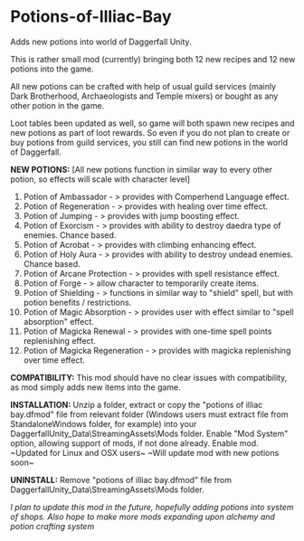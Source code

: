 # Potions-of-Illiac-Bay
Adds new potions into world of Daggerfall Unity. 

This is rather small mod (currently) bringing both 12 new recipes and 12 new potions into the game.

All new potions can be crafted with help of usual guild services (mainly Dark Brotherhood, Archaeologists and Temple mixers) or bought as any other potion in the game.

Loot tables been updated as well, so game will both spawn new recipes and new potions as part of loot rewards.
So even if you do not plan to create or buy potions from guild services, you still can find new potions in the world of Daggerfall.

**NEW POTIONS:**
[All new potions function in similar way to every other potion, so effects will scale with character level]

1) Potion of Ambassador - > provides with Comperhend Language effect.
2) Potion of Regeneration - > provides with healing over time effect.
3) Potion of Jumping - > provides with jump boosting effect.
4) Potion of Exorcism - > provides with ability to destroy daedra type of enemies. Chance based.
5) Potion of Acrobat - > provides with climbing enhancing effect.
6) Potion of Holy Aura - > provides with ability to destroy undead enemies. Chance based.
7) Potion of Arcane Protection - > provides with spell resistance effect.
8) Potion of Forge - > allow character to temporarily create items.
9) Potion of Shielding - > functions in similar way to "shield" spell, but with potion benefits / restrictions.
10) Potion of Magic Absorption - > provides user with effect similar to "spell absorption" effect. 
11) Potion of Magicka Renewal - > provides with one-time spell points replenishing effect.
12) Potion of Magicka Regeneration - > provides with magicka replenishing over time effect.

**COMPATIBILITY:**
This mod should have no clear issues with compatibility, as mod simply adds new items into the game.

**INSTALLATION:**
Unzip a folder, extract or copy the "potions of illiac bay.dfmod" file from relevant folder (Windows users must extract file from
StandaloneWindows folder, for example) into your DaggerfallUnity_Data\StreamingAssets\Mods folder.
Enable "Mod System" option, allowing support of mods, if not done already.
Enable mod.
~Updated for Linux and OSX users~
~Will update mod with new potions soon~

**UNINSTALL:**
Remove "potions of illiac bay.dfmod" file from DaggerfallUnity_Data\StreamingAssets\Mods folder.

*I plan to update this mod in the future, hopefully adding potions into system of shops.
Also hope to make more mods expanding upon alchemy and potion crafting system*
